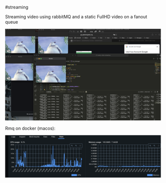 #streaming

Streaming video using rabbitMQ and a static FullHD video on a fanout queue

![alt text](img1.png "Multiwindow")

Rmq on docker (macos):

![alt text](img2.png "Performace on docker")
